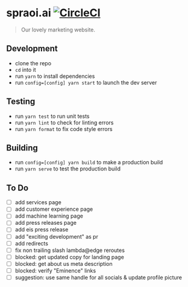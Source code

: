 # spraoi.ai [![CircleCI](https://circleci.com/gh/spraoi/spraoi.ai/tree/master.svg?style=svg&circle-token=b699e1c027e71d1138e84125c2a4a55e586bd9ed)](https://circleci.com/gh/spraoi/spraoi.ai/tree/master)

> Our lovely marketing website.

## Development

- clone the repo
- `cd` into it
- run `yarn` to install dependencies
- run `config=[config] yarn start` to launch the dev server

## Testing

- run `yarn test` to run unit tests
- run `yarn lint` to check for linting errors
- run `yarn format` to fix code style errors

## Building

- run `config=[config] yarn build` to make a production build
- run `yarn serve` to test the production build

## To Do

- [ ] add services page
- [ ] add customer experience page
- [ ] add machine learning page
- [ ] add press releases page
- [ ] add eis press release
- [ ] add "exciting development" as pr
- [ ] add redirects
- [ ] fix non trailing slash lambda@edge reroutes
- [ ] blocked: get updated copy for landing page
- [ ] blocked: get about us meta description
- [ ] blocked: verify "Eminence" links
- [ ] suggestion: use same handle for all socials & update profile picture
